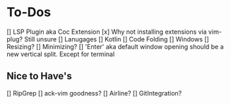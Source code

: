# To-Dos
[] LSP Plugin aka Coc Extension
  [x] Why not installing extensions via vim-plug? Still unsure
  [] Lanugages
    [] Kotlin
[] Code Folding
[] Windows
  [] Resizing? 
  [] Minimizing?
  [] 'Enter' aka default window opening should be a new vertical split. Except for terminal

## Nice to Have's
[] RipGrep
  [] ack-vim goodness?
[] Airline?
  [] GitIntegration?
